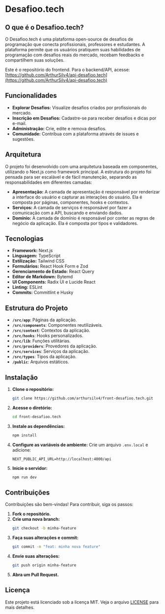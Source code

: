 # Desafioo.tech

## O que é o Desafioo.tech?

O Desafioo.tech é uma plataforma open-source de desafios de programação que conecta profissionais, professores e estudantes. A plataforma permite que os usuários pratiquem suas habilidades de programação com desafios reais do mercado, recebam feedbacks e compartilhem suas soluções.

Este é o repositório do frontend. Para o backend/API, acesse: [https://github.com/ArthurSilv4/api-desafioo.tech](https://github.com/ArthurSilv4/api-desafioo.tech)

## Funcionalidades

- **Explorar Desafios:** Visualize desafios criados por profissionais do mercado.
- **Inscrição em Desafios:** Cadastre-se para receber desafios e dicas por e-mail.
- **Administração:** Crie, edite e remova desafios.
- **Comunidade:** Contribua com a plataforma através de issues e sugestões.

## Arquitetura

O projeto foi desenvolvido com uma arquitetura baseada em componentes, utilizando o Next.js como framework principal. A estrutura do projeto foi pensada para ser escalável e de fácil manutenção, separando as responsabilidades em diferentes camadas:

- **Apresentação:** A camada de apresentação é responsável por renderizar a interface do usuário e capturar as interações do usuário. Ela é composta por páginas, componentes, hooks e contextos.
- **Serviços:** A camada de serviços é responsável por fazer a comunicação com a API, buscando e enviando dados.
- **Domínio:** A camada de domínio é responsável por conter as regras de negócio da aplicação. Ela é composta por tipos e validadores.

## Tecnologias

- **Framework:** Next.js
- **Linguagem:** TypeScript
- **Estilização:** Tailwind CSS
- **Formulários:** React Hook Form e Zod
- **Gerenciamento de Estado:** React Query
- **Editor de Markdown:** Bytemd
- **UI Components:** Radix UI e Lucide React
- **Linting:** ESLint
- **Commits:** Commitlint e Husky

## Estrutura do Projeto

- **`/src/app`**: Páginas da aplicação.
- **`/src/components`**: Componentes reutilizáveis.
- **`/src/context`**: Contextos da aplicação.
- **`/src/hooks`**: Hooks personalizados.
- **`/src/lib`**: Funções utilitárias.
- **`/src/providers`**: Provedores da aplicação.
- **`/src/services`**: Serviços da aplicação.
- **`/src/types`**: Tipos da aplicação.
- **`/public`**: Arquivos estáticos.

## Instalação

1. **Clone o repositório:**
   ```bash
   git clone https://github.com/arthursilv4/front-desafioo.tech.git
   ```

2. **Acesse o diretório:**
   ```bash
   cd front-desafioo.tech
   ```

3. **Instale as dependências:**
   ```bash
   npm install
   ```

4. **Configure as variáveis de ambiente:**
   Crie um arquivo `.env.local` e adicione:
   ```env
   NEXT_PUBLIC_API_URL=http://localhost:4000/api
   ```

5. **Inicie o servidor:**
   ```bash
   npm run dev
   ```

## Contribuições

Contribuições são bem-vindas! Para contribuir, siga os passos:

1. **Fork o repositório.**
2. **Crie uma nova branch:**
   ```bash
   git checkout -b minha-feature
   ```
3. **Faça suas alterações e commit:**
   ```bash
   git commit -m "feat: minha nova feature"
   ```
4. **Envie suas alterações:**
   ```bash
   git push origin minha-feature
   ```
5. **Abra um Pull Request.**

## Licença

Este projeto está licenciado sob a licença MIT. Veja o arquivo [LICENSE](LICENSE) para mais detalhes.
